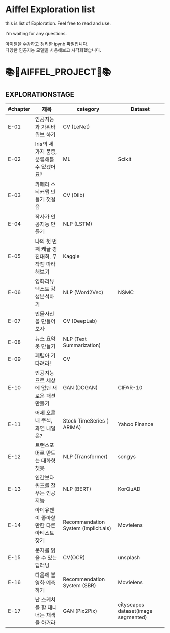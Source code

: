 # Aiffel Exploration list
this is list of Exploration.
Feel free to read and use.

I'm waiting for any questions.

아이펠을 수강하고 정리한 ipynb 파일입니다.  
다양한 인공지능 모델을 사용해보고 시각화했습니다.

# 📚🎊AIFFEL_PROJECT🎊📚

## EXPLORATIONSTAGE

|#chapter|제목|category| Dataset |
|---|---|---|---|
|E-01| 인공지능과 가위바위보 하기| CV (LeNet) | |
|E-02| Iris의 세 가지 품종, 분류해볼 수 있겠어요? |  ML | 	Scikit |
|E-03| 카메라 스티커앱 만들기 첫걸음 | CV (Dlib) |
|E-04| 작사가 인공지능 만들기 | NLP (LSTM) |
|E-05| 나의 첫 번째 캐글 경진대회, 무작정 따라해보기 |  Kaggle |
|E-06| 영화리뷰 텍스트 감성분석하기 | NLP (Word2Vec) | NSMC|
|E-07| 인물사진을 만들어 보자 |  CV (DeepLab) |
|E-08| 뉴스 요약봇 만들기 |  NLP (Text Summarization) |
|E-09| 폐렴아 기다려라! | CV |
|E-10| 인공지능으로 세상에 없던 새로운 패션 만들기 | GAN (DCGAN) | CIFAR-10 |
|E-11|  어제 오른 내 주식, 과연 내일은?| Stock TimeSeries (	ARIMA) | Yahoo Finance|
|E-12|  트랜스포머로 만드는 대화형 챗봇 | NLP (Transformer) | songys |
|E-13|  인간보다 퀴즈를 잘푸는 인공지능 | NLP (BERT) | KorQuAD | 
|E-14|  아이유팬이 좋아할 만한 다른 아티스트 찾기 | Recommendation System (implicit.als) | Movielens | 
|E-15|  문자를 읽을 수 있는 딥러닝 | CV(OCR)| unsplash | 
|E-16|  다음에 볼 영화 예측하기 | Recommendation System (SBR) | Movielens |
|E-17|  난 스케치를 할 테니 너는 채색을 하거라  |  GAN (Pix2Pix) | cityscapes dataset(image segmented) | 
